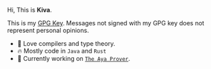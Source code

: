 Hi, This is **Kiva**.

This is my [GPG Key](https://github.com/imkiva.gpg). Messages not signed with my GPG key does not represent personal opinions.

- :rainbow: Love compilers and type theory.
- :fire: Mostly code in `Java` and `Rust`
- :smiling_face_with_three_hearts: Currently working on [`The Aya Prover`](https://github.com/aya-prover/aya-dev).

